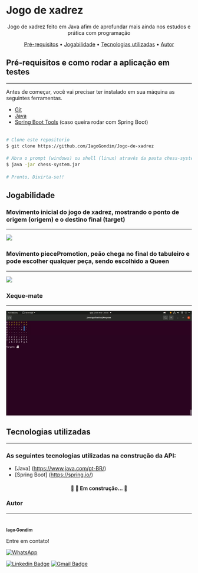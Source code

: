 # **Jogo de xadrez**

<p align="center">Jogo de xadrez feito em Java afim de aprofundar mais ainda nos estudos e prática com programação</p>

<p align="center">
 <a href="#pré-requisitos">Pré-requisitos</a> •
 <a href="#jogabilidade">Jogabilidade</a> • 
 <a href="#tecnologias-utilizadas">Tecnologias utilizadas</a> • 
 <a href="#autor">Autor</a>
</p>

## **Pré-requisitos e como rodar a aplicação em testes**
---

Antes de começar, você vai precisar ter instalado em sua máquina as seguintes ferramentas.

- [Git](https://github.com/)
- [Java](https://www.java.com/pt-BR/)
- [Spring Boot Tools](https://spring.io/tools) (caso queira rodar com Spring Boot)

```bash

# Clone este repositorio
$ git clone https://github.com/IagoGondim/Jogo-de-xadrez

# Abra o prompt (windows) ou shell (linux) através da pasta chess-system
$ java -jar chess-system.jar

# Pronto, Divirta-se!!

```

## **Jogabilidade**

### Movimento inicial do jogo de xadrez, mostrando o ponto de origem (origem) e o destino final (target)
---

![](img/inicio.gif)

### Movimento piecePromotion, peão chega no final do tabuleiro e pode escolher qualquer peça, sendo escolhido a Queen
---
![](img/promotion-piece.gif)

### Xeque-mate
---

![](img/xeque-mate.gif)



## **Tecnologias utilizadas**
---
### As seguintes tecnologias utilizadas na construção da API:


- [Java] (https://www.java.com/pt-BR/)
- [Spring Boot] (https://spring.io/)

<h4 align="center"> 
	🚧  🚀 Em construção...  🚧
</h4>

### **Autor**
---

<a href="https://blog.rocketseat.com.br/author/thiago/">
 <img style="border-radius: 50%;" src="https://avatars.githubusercontent.com/u/86786966?v=4" width="100px;" alt=""/>
 <br />
 <sub><b>Iago Gondim</b></sub></a> 

Entre em contato!

[![WhatsApp](https://img.shields.io/badge/WhatsApp-25D366?style=for-the-badge&logo=whatsapp&logoColor=white)](https://wa.me/5588999801863?text=Ol%C3%A1%2C%20Mande-me%20uma%20mensagem%2C%20responderei%20assim%20que%20poss%C3%ADvel%20%3A)

[![Linkedin Badge](https://img.shields.io/badge/-Iago-blue?style=flat-square&logo=Linkedin&logoColor=white&link=https://www.linkedin.com/in/tgmarinho/)](https://www.linkedin.com/in/iago-gondim-2b163210b/) 
[![Gmail Badge](https://img.shields.io/badge/-iagogondim200@gmail.com-c14438?style=flat-square&logo=Gmail&logoColor=white&link=mailto:iagogondim200@gmail.com)](mailto:iagogondim200@gmail.com)